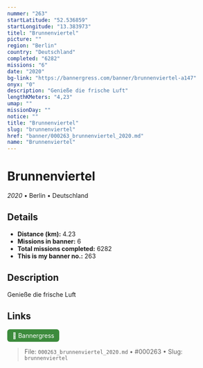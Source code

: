 ```yaml
---
nummer: "263"
startLatitude: "52.536859"
startLongitude: "13.383973"
titel: "Brunnenviertel"
picture: ""
region: "Berlin"
country: "Deutschland"
completed: "6282"
missions: "6"
date: "2020"
bg-link: "https://bannergress.com/banner/brunnenviertel-a147"
onyx: "0"
description: "Genieße die frische Luft"
lengthKMeters: "4,23"
umap: ""
missionDay: ""
notice: ""
title: "Brunnenviertel"
slug: "brunnenviertel"
href: "banner/000263_brunnenviertel_2020.md"
name: "Brunnenviertel"
---
```

# Brunnenviertel

*2020* • Berlin • Deutschland





## Details
- **Distance (km):** 4.23
- **Missions in banner:** 6
- **Total missions completed:** 6282
- **This is my banner no.:** 263



## Description
Genieße die frische Luft



## Links
<a href="https://bannergress.com/banner/brunnenviertel-a147" target="_blank" style="display:inline-block;margin-right:8px;padding:6px 12px;background:#3c8b3c;color:#fff;text-decoration:none;border-radius:6px;">🔗 Bannergress</a>



> File: `000263_brunnenviertel_2020.md` • #000263 • Slug: `brunnenviertel`
